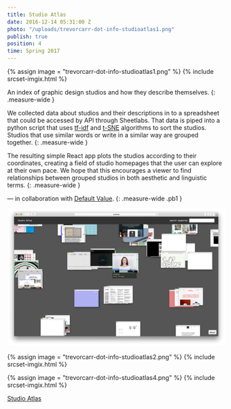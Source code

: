 ```yaml
---
title: Studio Atlas
date: 2016-12-14 05:31:00 Z
photo: "/uploads/trevorcarr-dot-info-studioatlas1.png"
publish: true
position: 4
time: Spring 2017 
---
```


{% assign image = "trevorcarr-dot-info-studioatlas1.png" %}
{% include srcset-imgix.html %}

An index of graphic design studios and how they describe themselves.
{: .measure-wide }

We collected data about studios and their descriptions in to a spreadsheet that could be accessed by API through Sheetlabs. That data is piped into a python script that uses <span class="link dim out nobreak">[tf-idf](https://en.wikipedia.org/wiki/Tf%E2%80%93idf)</span> and <span class="link dim out nobreak">[t-SNE](https://en.wikipedia.org/wiki/Tf%E2%80%93idf)</span> algorithms to sort the studios. Studios that use similar words or write in a similar way are grouped together.
{: .measure-wide }

The resulting simple React app plots the studios according to their coordinates, creating a field of studio homepages that the user can explore at their own pace. We hope that this encourages a viewer to find relationships between grouped studios in both aesthetic and linguistic terms.
{: .measure-wide }

— in collaboration with <span class="link dim out">[Default Value](http://defaultvalue.info/)</span>.
{: .measure-wide .pb1 }

![](/uploads/trevorcarr-dot-info-studioatlas3.gif)

{% assign image = "trevorcarr-dot-info-studioatlas2.png" %}
{% include srcset-imgix.html %}

{% assign image = "trevorcarr-dot-info-studioatlas4.png" %}
{% include srcset-imgix.html %}

<span class="link dim out">[Studio Atlas](https://trevorcarr.info/deploy-studio-atlas/)</span>
